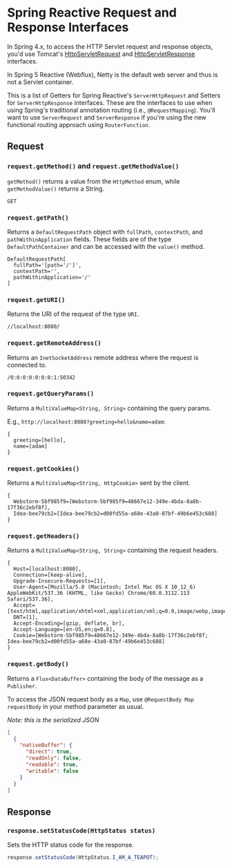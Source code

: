 # Spring Reactive Request and Response Interfaces

In Spring 4.x, to access the HTTP Servlet request and response objects, you'd use Tomcat's
[HttpServletRequest](https://tomcat.apache.org/tomcat-8.5-doc/api/org/apache/catalina/servlet4preview/http/HttpServletRequest.html)
and [HttpServletResponse](https://tomcat.apache.org/tomcat-8.5-doc/api/org/apache/catalina/servlet4preview/http/HttpServletResponse.html)
interfaces.

In Spring 5 Reactive (Webflux), Netty is the default web server and thus is not a Servlet container.

This is a list of Getters for Spring Reactive's `ServerHttpRequest` and Setters for
`ServerHttpResponse` interfaces. These are the interfaces to use when using Spring's traditional
annotation routing (i.e., `@RequestMapping`). You'll want to use `ServerRequest` and
`ServerResponse` if you're using the new functional routing approach using `RouterFunction`.

## Request

### `request.getMethod()` and `request.getMethodValue()`
`getMethod()` returns a value from the `HttpMethod` enum, while `getMethodValue()` returns a String.

```
GET
```

### `request.getPath()`
Returns a `DefaultRequestPath` object with `fullPath`, `contextPath`, and `pathWithinApplication`
fields. These fields are of the type `DefaultPathContainer` and can be accessed with the `value()`
method.

```
DefaultRequestPath[
  fullPath='[path='/']',
  contextPath='',
  pathWithinApplication='/'
]
```

### `request.getURI()`
Returns the URI of the request of the type `URI`.

```
//localhost:8080/
```

### `request.getRemoteAddress()`
Returns an `InetSocketAddress` remote address where the request is connected to.

```
/0:0:0:0:0:0:0:1:50342
```

### `request.getQueryParams()`
Returns a `MultiValueMap<String, String>` containing the query params.

E.g., `http://localhost:8080?greeting=hello&name=adam`:

```
{
  greeting=[hello],
  name=[adam]
}
```

### `request.getCookies()`
Returns a `MultiValueMap<String, HttpCookie>` sent by the client.

```
{
  Webstorm-5bf985f9=[Webstorm-5bf985f9=48667e12-349e-4bda-8a8b-17f36c2ebf8f],
  Idea-bee79cb2=[Idea-bee79cb2=d00fd55a-a68e-43a0-87bf-49b6e453c688]
}
```

### `request.getHeaders()`
Returns a `MultiValueMap<String, String>` containing the request headers.

```
{
  Host=[localhost:8080],
  Connection=[keep-alive],
  Upgrade-Insecure-Requests=[1],
  User-Agent=[Mozilla/5.0 (Macintosh; Intel Mac OS X 10_12_6) AppleWebKit/537.36 (KHTML, like Gecko) Chrome/60.0.3112.113 Safari/537.36],
  Accept=[text/html,application/xhtml+xml,application/xml;q=0.9,image/webp,image/apng,*/*;q=0.8],
  DNT=[1],
  Accept-Encoding=[gzip, deflate, br],
  Accept-Language=[en-US,en;q=0.8],
  Cookie=[Webstorm-5bf985f9=48667e12-349e-4bda-8a8b-17f36c2ebf8f; Idea-bee79cb2=d00fd55a-a68e-43a0-87bf-49b6e453c688]
}
```

### `request.getBody()`
Returns a `Flux<DataBuffer>` containing the body of the message as a `Publisher`.

To access the JSON request body as a `Map`, use `@RequestBody Map requestBody` in your method
parameter as usual.

*Note: this is the serialized JSON*

```json
[
  {
    "nativeBuffer": {
      "direct": true,
      "readOnly": false,
      "readable": true,
      "writable": false
    }
  }
]
```

## Response

### `response.setStatusCode(HttpStatus status)`
Sets the HTTP status code for the response.

```java
response.setStatusCode(HttpStatus.I_AM_A_TEAPOT);
```
